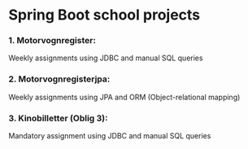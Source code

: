 # Spring Boot school projects

### 1. Motorvognregister:
Weekly assignments using JDBC and manual SQL queries
### 2. Motorvognregisterjpa:
Weekly assignments using JPA and ORM (Object-relational mapping)
### 3. Kinobilletter (Oblig 3):
Mandatory assignment using JDBC and manual SQL queries
